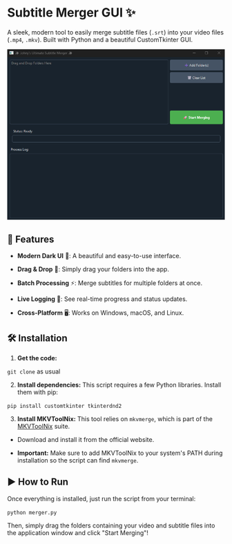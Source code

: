 # Subtitle Merger GUI ✨

A sleek, modern tool to easily merge subtitle files (`.srt`) into your video files (`.mp4`, `.mkv`). Built with Python and a beautiful CustomTkinter GUI.

![gui](https://github.com/JohnySir/Subtitle-Merger-GUI/blob/cabeebc3d78e77cdbaf2f767673bfeb199c892fa/images/Screenshot%202025-08-04%20203153.png "gui")

## 🚀 Features

* **Modern Dark UI** 🎨: A beautiful and easy-to-use interface.

* **Drag & Drop** 📁: Simply drag your folders into the app.

* **Batch Processing** ⚡: Merge subtitles for multiple folders at once.

* **Live Logging** 📝: See real-time progress and status updates.

* **Cross-Platform** 🖥️: Works on Windows, macOS, and Linux.

## 🛠️ Installation

1. **Get the code:**

`git clone` as usual


2. **Install dependencies:**
This script requires a few Python libraries. Install them with pip:

`pip install customtkinter tkinterdnd2`


3. **Install MKVToolNix:**
This tool relies on `mkvmerge`, which is part of the [MKVToolNix](https://mkvtoolnix.download/downloads.html) suite.

* Download and install it from the official website.

* **Important:** Make sure to add MKVToolNix to your system's PATH during installation so the script can find `mkvmerge`.

## ▶️ How to Run

Once everything is installed, just run the script from your terminal:

`python merger.py`


Then, simply drag the folders containing your video and subtitle files into the application window and click "Start Merging"!

